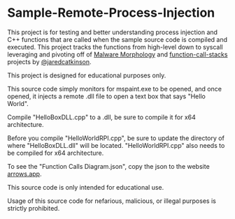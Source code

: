 # Sample-Remote-Process-Injection

This project is for testing and better understanding process injection and C++ functions that are called when the sample source code is compiled and executed. This project tracks the functions from high-level down to syscall leveraging and pivoting off of [Malware Morphology](https://github.com/jaredcatkinson/MalwareMorphology) and [function-call-stacks](https://github.com/jaredcatkinson/function-call-stacks) projects by [@jaredcatkinson](https://github.com/jaredcatkinson).

This project is designed for educational purposes only.

This source code simply monitors for mspaint.exe to be opened, and once opened, it injects a remote .dll file to open a text box that says "Hello World".

Compile "HelloBoxDLL.cpp" to a .dll, be sure to compile it for x64 architecture.

Before you compile "HelloWorldRPI.cpp", be sure to update the directory of where "HelloBoxDLL.dll" will be located. "HelloWorldRPI.cpp" also needs to be compiled for x64 architecture. 

To see the "Function Calls Diagram.json", copy the json to the website [arrows.app](https://arrows.app).

This source code is only intended for educational use.

Usage of this source code for nefarious, malicious, or illegal purposes is strictly prohibited.
